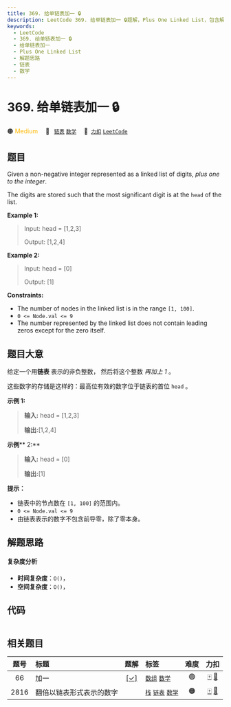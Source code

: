 ```yaml
---
title: 369. 给单链表加一 🔒
description: LeetCode 369. 给单链表加一 🔒题解，Plus One Linked List，包含解题思路、复杂度分析以及完整的 JavaScript 代码实现。
keywords:
  - LeetCode
  - 369. 给单链表加一 🔒
  - 给单链表加一
  - Plus One Linked List
  - 解题思路
  - 链表
  - 数学
---
```


# 369. 给单链表加一 🔒

🟠 <font color=#ffb800>Medium</font>&emsp; 🔖&ensp; [`链表`](/tag/linked-list.md) [`数学`](/tag/math.md)&emsp; 🔗&ensp;[`力扣`](https://leetcode.cn/problems/plus-one-linked-list) [`LeetCode`](https://leetcode.com/problems/plus-one-linked-list)

## 题目

Given a non-negative integer represented as a linked list of digits, _plus one
to the integer_.

The digits are stored such that the most significant digit is at the `head` of
the list.



**Example 1:**

> Input: head = [1,2,3]
> 
> Output: [1,2,4]

**Example 2:**

> Input: head = [0]
> 
> Output: [1]

**Constraints:**

  * The number of nodes in the linked list is in the range `[1, 100]`.
  * `0 <= Node.val <= 9`
  * The number represented by the linked list does not contain leading zeros except for the zero itself. 


## 题目大意

给定一个用**链表** 表示的非负整数， 然后将这个整数 _再加上 1_ 。

这些数字的存储是这样的：最高位有效的数字位于链表的首位 `head` 。



**示例 1:**

> 
> 
> 
> 
> 
> **输入:** head = [1,2,3]
> 
> **输出:**[1,2,4]
> 
> 

**示例****  2:**

> 
> 
> 
> 
> 
> **输入:** head = [0]
> 
> **输出:**[1]
> 
> 



**提示：**

  * 链表中的节点数在 `[1, 100]` 的范围内。
  * `0 <= Node.val <= 9`
  * 由链表表示的数字不包含前导零，除了零本身。


## 解题思路

#### 复杂度分析

- **时间复杂度**：`O()`，
- **空间复杂度**：`O()`，

## 代码

```javascript

```

## 相关题目

<!-- prettier-ignore -->
| 题号 | 标题 | 题解 | 标签 | 难度 | 力扣 |
| :------: | :------ | :------: | :------ | :------: | :------: |
| 66 | 加一 | [[✓]](/problem/0066.md) |  [`数组`](/tag/array.md) [`数学`](/tag/math.md) | 🟢 | [🀄️](https://leetcode.cn/problems/plus-one) [🔗](https://leetcode.com/problems/plus-one) |
| 2816 | 翻倍以链表形式表示的数字 |  |  [`栈`](/tag/stack.md) [`链表`](/tag/linked-list.md) [`数学`](/tag/math.md) | 🟠 | [🀄️](https://leetcode.cn/problems/double-a-number-represented-as-a-linked-list) [🔗](https://leetcode.com/problems/double-a-number-represented-as-a-linked-list) |